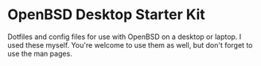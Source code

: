 # OpenBSD Desktop Starter Kit

Dotfiles and config files for use with OpenBSD on a desktop or laptop. I used these myself. You're welcome to use them as well, but don't forget to use the man pages.
